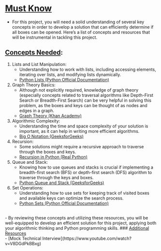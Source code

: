 # <ins>**Must Know**</ins><br>
- For this project, you will need a solid understanding of several key concepts in order to develop a solution that can efficiently determine if all boxes can be opened. Here’s a list of concepts and resources that will be instrumental in tackling this project.
## <ins>**Concepts Needed**</ins>:<br>
1. Lists and List Manipulation:<br>
	- Understanding how to work with lists, including accessing elements, iterating over lists, and modifying lists dynamically.<br>
	- [Python Lists (Python Official Documentation)](https://docs.python.org/3/tutorial/datastructures.html)<br>
2. Graph Theory Basics:<br>
	- Although not explicitly required, knowledge of graph theory (especially concepts related to traversal algorithms like Depth-First Search or Breadth-First Search) can be very helpful in solving this problem, as the boxes and keys can be thought of as nodes and edges in a graph.<br>
	- [Graph Theory (Khan Academy)](https://www.khanacademy.org/computing/computer-science/algorithms/graph-representation/a/representing-graphs)<br>
3. Algorithmic Complexity:<br>
	- Understanding the time and space complexity of your solution is important, as it can help in writing more efficient algorithms.<br>
	- [Big O Notation (GeeksforGeeks)](https://www.geeksforgeeks.org/asymptotic-notation-and-analysis-based-on-input-size-of-algorithms/)<br>
4. Recursion:<br>
	- Some solutions might require a recursive approach to traverse through the boxes and keys.<br>
	- [Recursion in Python (Real Python)](https://realpython.com/python-recursion/)<br>
5. Queue and Stack:<br>
	- Knowing how to use queues and stacks is crucial if implementing a breadth-first search (BFS) or depth-first search (DFS) algorithm to traverse through the keys and boxes.<br>
	- [Python Queue and Stack (GeeksforGeeks)](https://www.geeksforgeeks.org/queue-in-python/)<br>
6. Set Operations:<br>
	- Understanding how to use sets for keeping track of visited boxes and available keys can optimize the search process.<br>
	- [Python Sets (Python Official Documentation)](https://docs.python.org/3/tutorial/datastructures.html#sets)<br>
<br>
- By reviewing these concepts and utilizing these resources, you will be well-equipped to develop an efficient solution for this project, applying both your algorithmic thinking and Python programming skills.
### <ins>Additional Resources</ins><br>
- [Mock Technical Interview](https://www.youtube.com/watch?v=V8DGdPkBBxg)
